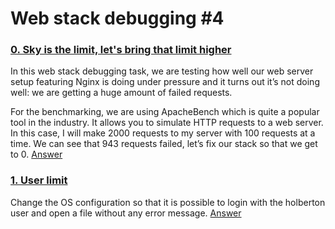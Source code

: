 # Web stack debugging #4

### [0. Sky is the limit, let's bring that limit higher](0-the_sky_is_the_limit_not.pp)
In this web stack debugging task, we are testing how well our web server setup
featuring Nginx is doing under pressure and it turns out it’s not doing well:
we are getting a huge amount of failed requests.

For the benchmarking, we are using ApacheBench which is quite a popular tool in the industry.
It allows you to simulate HTTP requests to a web server.
In this case, I will make 2000 requests to my server with 100 requests at a time.
We can see that 943 requests failed, let’s fix our stack so that we get to 0.
[Answer](0-the_sky_is_the_limit_not.pp)

### [1. User limit](1-user_limit.pp)
Change the OS configuration so that it is possible to login with the holberton user and open a file without any error message.
[Answer](1-user_limit.pp)

